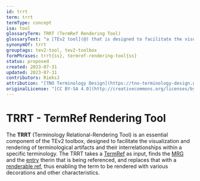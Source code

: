 ```yaml
---
id: trrt
term: trrt
termType: concept
isa: tool
glossaryTerm: TRRT (TermRef Rendering Tool)
glossaryText: "a [TEv2 tool](@) that is designed to facilitate the visualization and rendering of [TermRefs](@)."
synonymOf: trrt
grouptags: tev2-tool, tev2-toolbox
formPhrases: trrt{ss}, termref-rendering-tool{ss}
status: proposed
created: 2023-07-31
updated: 2023-07-31
contributors: RieksJ
attribution: "[TNO Terminology Design](https://tno-terminology-design.github.io/tev2-specifications/docs)"
originalLicense: "[CC BY-SA 4.0](http://creativecommons.org/licenses/by-sa/4.0/?ref=chooser-v1)"
---
```


# TRRT - TermRef Rendering Tool

The **TRRT** (Terminology Relational-Rendering Tool) is an essential component of the TEv2 toolbox, designed to facilitate the visualization and rendering of terminological artifacts and their interrelationships within a specific terminology. The TRRT takes a [TermRef](@) as input, finds the [MRG](@) and the [entry](mrg-entry@) therin that is being referenced, and replaces that with a [renderable ref](@), thus enabling the term to be rendered with various decorations and other characteristics.
